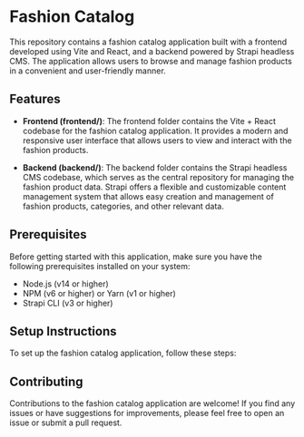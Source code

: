 # Fashion Catalog

This repository contains a fashion catalog application built with a frontend developed using Vite and React, and a backend powered by Strapi headless CMS. The application allows users to browse and manage fashion products in a convenient and user-friendly manner.

## Features

- **Frontend (frontend/)**: The frontend folder contains the Vite + React codebase for the fashion catalog application. It provides a modern and responsive user interface that allows users to view and interact with the fashion products.

- **Backend (backend/)**: The backend folder contains the Strapi headless CMS codebase, which serves as the central repository for managing the fashion product data. Strapi offers a flexible and customizable content management system that allows easy creation and management of fashion products, categories, and other relevant data.

## Prerequisites

Before getting started with this application, make sure you have the following prerequisites installed on your system:

- Node.js (v14 or higher)
- NPM (v6 or higher) or Yarn (v1 or higher)
- Strapi CLI (v3 or higher)

## Setup Instructions

To set up the fashion catalog application, follow these steps:

## Contributing

Contributions to the fashion catalog application are welcome! If you find any issues or have suggestions for improvements, please feel free to open an issue or submit a pull request.
